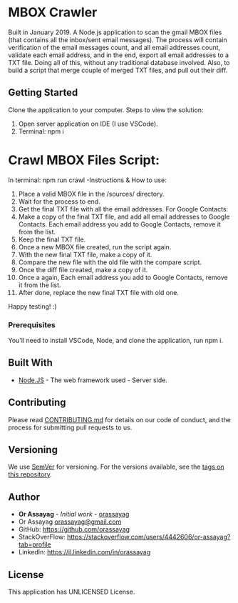 # MBOX Crawler

Built in January 2019. A Node.js application to scan the gmail MBOX files (that contains all the inbox/sent email messages). The process will contain verification of the email messages count, and all email addresses count, validate each email address, and in the end, export all email addresses to a TXT file. Doing all of this, without any traditional database involved. Also, to build a script that merge couple of merged TXT files, and pull out their diff.

## Getting Started

Clone the application to your computer.
Steps to view the solution:
1. Open server application on IDE (I use VSCode).
2. Terminal: npm i

Crawl MBOX Files Script:
========================
In terminal: npm run crawl
-Instructions & How to use:
1. Place a valid MBOX file in the /sources/ directory.
2. Wait for the process to end.
3. Get the final TXT file with all the email addresses.
   For Google Contacts:
4. Make a copy of the final TXT file, and add all email addresses to Google Contacts.
   Each email address you add to Google Contacts, remove it from the list.
5. Keep the final TXT file.
6. Once a new MBOX file created, run the script again.
7. With the new final TXT file, make a copy of it.
8. Compare the new file with the old file with the compare script.
9. Once the diff file created, make a copy of it.
10. Once a again, Each email address you add to Google Contacts, remove it from the list.
11. After done, replace the new final TXT file with old one.

Happy testing! :)

### Prerequisites

You'll need to install VSCode, Node, and clone the application, run npm i.

## Built With

* [Node.JS](https://nodejs.org/en/) - The web framework used - Server side.

## Contributing

Please read [CONTRIBUTING.md](https://gist.github.com/PurpleBooth/b24679402957c63ec426) for details on our code of conduct, and the process for submitting pull requests to us.

## Versioning

We use [SemVer](http://semver.org/) for versioning. For the versions available, see the [tags on this repository](https://github.com/your/project/tags).

## Author

* **Or Assayag** - *Initial work* - [orassayag](https://github.com/orassayag)
* Or Assayag <orassayag@gmail.com>
* GitHub: https://github.com/orassayag
* StackOverFlow: https://stackoverflow.com/users/4442606/or-assayag?tab=profile
* LinkedIn: https://il.linkedin.com/in/orassayag

## License

This application has UNLICENSED License.
